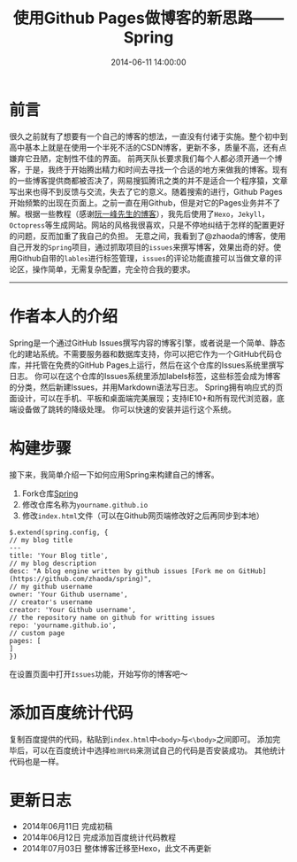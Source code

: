 ﻿---
layout: post
title: 使用Github Pages做博客的新思路——Spring
date: 2014-06-11 14:00:00
tags: [Blog, JavaScript, Github-Pages]
categories: Opinion
toc: true
---

# 前言
很久之前就有了想要有一个自己的博客的想法，一直没有付诸于实施。整个初中到高中基本上就是在使用一个半死不活的CSDN博客，更新不多，质量不高，还有点嫌弃它丑陋，定制性不佳的界面。
前两天队长要求我们每个人都必须开通一个博客，于是，我终于开始腾出精力和时间去寻找一个合适的地方来做我的博客。现有的一些博客提供商都被否决了，网易搜狐腾讯之类的并不是适合一个程序猿，文章写出来也得不到反馈与交流，失去了它的意义。随着搜索的进行，Github Pages开始频繁的出现在页面上。之前一直在用Github，但是对它的Pages业务并不了解。根据一些教程（感谢[阮一峰先生的博客](http://www.ruanyifeng.com/blog/2012/08/blogging_with_jekyll.html)），我先后使用了`Hexo`，`Jekyll`，`Octopress`等生成网站。网站的风格我很喜欢，只是不停地纠结于怎样的配置更好的问题，反而加重了我自己的负担。
无意之间，我看到了@zhaoda的博客，使用自己开发的`Spring`项目，通过抓取项目的`issues`来撰写博客，效果出奇的好。使用Github自带的`lables`进行标签管理，`issues`的评论功能直接可以当做文章的评论区，操作简单，无需复杂配置，完全符合我的要求。

<!-- more -->
----------

# 作者本人的介绍
Spring是一个通过GitHub Issues撰写内容的博客引擎，或者说是一个简单、静态化的建站系统。不需要服务器和数据库支持，你可以把它作为一个GitHub代码仓库，并托管在免费的GitHub Pages上运行，然后在这个仓库的Issues系统里撰写日志。
你可以在这个仓库的Issues系统里添加labels标签，这些标签会成为博客的分类，然后新建Issues，并用Markdown语法写日志。
Spring拥有响应式的页面设计，可以在手机、平板和桌面端完美展现；支持IE10+和所有现代浏览器，底端设备做了跳转的降级处理。
你可以快速的安装并运行这个系统。

# 构建步骤
接下来，我简单介绍一下如何应用Spring来构建自己的博客。

 1. Fork仓库[Spring](https://github.com/zhaoda/spring)
 2. 修改仓库名称为`yourname.github.io`
 3. 修改`index.html`文件（可以在Github网页端修改好之后再同步到本地）

```
$.extend(spring.config, {
// my blog title
---
title: 'Your Blog title',
// my blog description
desc: "A blog engine written by github issues [Fork me on GitHub](https://github.com/zhaoda/spring)",
// my github username
owner: 'Your Github username',
// creator's username
creator: 'Your Github username',
// the repository name on github for writting issues
repo: 'yourname.github.io',
// custom page
pages: [
]
})

```

在设置页面中打开`Issues`功能，开始写你的博客吧～

# 添加百度统计代码
复制百度提供的代码，粘贴到`index.html`中`<body>`与`<\body>`之间即可。
添加完毕后，可以在百度统计中选择`检测代码`来测试自己的代码是否安装成功。
其他统计代码也是一样。

# 更新日志

- 2014年06月11日  完成初稿
- 2014年06月12日  完成添加百度统计代码教程
- 2014年07月03日  整体博客迁移至Hexo，此文不再更新